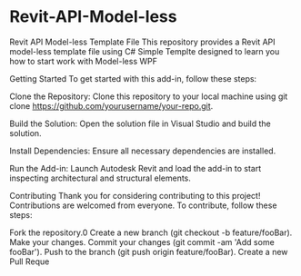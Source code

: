 # Revit-API-Model-less
Revit API Model-less Template File
This repository provides a Revit API model-less  template file using C# 
Simple Templte designed to learn you how to start work with Model-less WPF 

Getting Started
To get started with this add-in, follow these steps:

Clone the Repository: Clone this repository to your local machine using git clone https://github.com/yourusername/your-repo.git.

Build the Solution: Open the solution file in Visual Studio and build the solution.

Install Dependencies: Ensure all necessary dependencies are installed.

Run the Add-in: Launch Autodesk Revit and load the add-in to start inspecting architectural and structural elements.

Contributing
Thank you for considering contributing to this project! Contributions are welcomed from everyone. To contribute, follow these steps:

Fork the repository.0
Create a new branch (git checkout -b feature/fooBar).
Make your changes.
Commit your changes (git commit -am 'Add some fooBar').
Push to the branch (git push origin feature/fooBar).
Create a new Pull Reque
